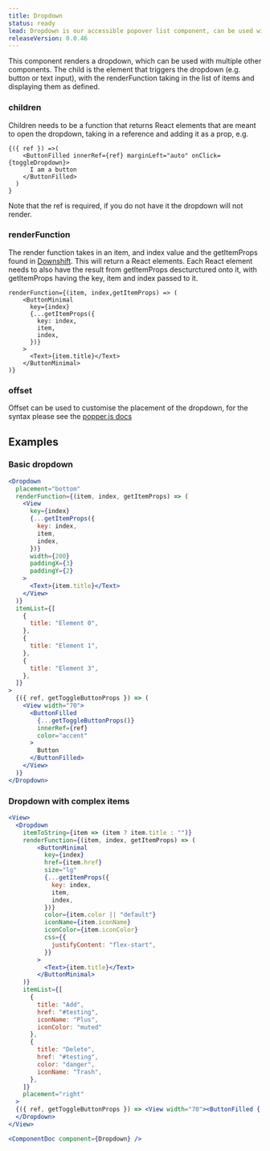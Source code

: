 ```yaml
---
title: Dropdown
status: ready
lead: Dropdown is our accessible popover list component, can be used with menus, searches and selects
releaseVersion: 0.0.46
---
```



This component renders a dropdown, which can be used with multiple other components. The child is the element that triggers the dropdown (e.g. button or text input), with the renderFunction taking in the list of items and displaying them as defined.

### children
Children needs to be a function that returns React elements that are meant to open the dropdown, taking in a reference and adding it as a prop, e.g.
~~~~~
{({ ref }) =>(
    <ButtonFilled innerRef={ref} marginLeft="auto" onClick={toggleDropdown}>
      I am a button
    </ButtonFilled>
  )
}
~~~~~
Note that the ref is required, if you do not have it the dropdown will not render.

### renderFunction
The render function takes in an item, and index value and the getItemProps found in [Downshift](https://github.com/paypal/downshift). This will return a React elements. Each React element needs to also have the result from getItemProps descturctured onto it, with getItemProps having the key, item and index passed to it.
~~~~~
renderFunction={(item, index,getItemProps) => (
    <ButtonMinimal
      key={index}
      {...getItemProps({
        key: index,
        item,
        index,
      })}
    >
      <Text>{item.title}</Text>
    </ButtonMinimal>
)}
~~~~~

### offset
Offset can be used to customise the placement of the dropdown, for the syntax please see the [popper.js docs](https://popper.js.org/popper-documentation.html#modifiers..offset)

## Examples

### Basic dropdown
```.jsx
<Dropdown
  placement="bottom"
  renderFunction={(item, index, getItemProps) => (
    <View
      key={index}
      {...getItemProps({
        key: index,
        item,
        index,
      })}
      width={200}
      paddingX={3}
      paddingY={2}
    >
      <Text>{item.title}</Text>
    </View>
  )}
  itemList={[
    {
      title: "Element 0",
    },
    {
      title: "Element 1",
    },
    {
      title: "Element 3",
    },
  ]}
>
  {({ ref, getToggleButtonProps }) => (
    <View width="70">
      <ButtonFilled
        {...getToggleButtonProps()}
        innerRef={ref}
        color="accent"
      >
        Button
      </ButtonFilled>
    </View>
  )}
</Dropdown>
```

### Dropdown with complex items
```.jsx
<View>
  <Dropdown
    itemToString={item => (item ? item.title : "")}
    renderFunction={(item, index, getItemProps) => (
        <ButtonMinimal
          key={index}
          href={item.href}
          size="lg"
          {...getItemProps({
            key: index,
            item,
            index,
          })}
          color={item.color || "default"}
          iconName={item.iconName}
          iconColor={item.iconColor}
          css={{
            justifyContent: "flex-start",
          }}
        >
          <Text>{item.title}</Text>
        </ButtonMinimal>
    )}
    itemList={[
      {
        title: "Add",
        href: "#testing",
        iconName: "Plus",
        iconColor: "muted"
      },
      {
        title: "Delete",
        href: "#testing",
        color: "danger",
        iconName: "Trash",
      },
    ]}
    placement="right"
  >
  {({ ref, getToggleButtonProps }) => <View width="70"><ButtonFilled {...getToggleButtonProps()} innerRef={ref} color="accent">Button</ButtonFilled></View>}
  </Dropdown>
</View>
```


```!.jsx
<ComponentDoc component={Dropdown} />
```